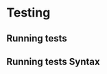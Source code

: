 <!-- Space: DockerFiles -->
<!-- Parent: Project -->
<!-- Title: Testing -->

# Testing

## Running tests

## Running tests Syntax
